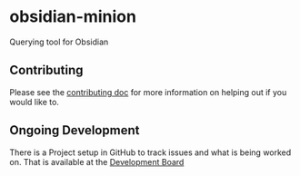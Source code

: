 # obsidian-minion
Querying tool for Obsidian

## Contributing
Please see the [contributing doc](CONTRIBUTING.md) for more information on helping out if you would like to.

## Ongoing Development
There is a Project setup in GitHub to track issues and what is being worked on. That is available at the [Development Board](https://github.com/darthmachina/obsidian-kotlin-plugin/projects/1)
